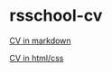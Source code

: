 # rsschool-cv
[CV in markdown](https://ylepner.github.io/rsschool-cv/cv)

[CV in html/css](https://ylepner.github.io/rsschool-cv)

